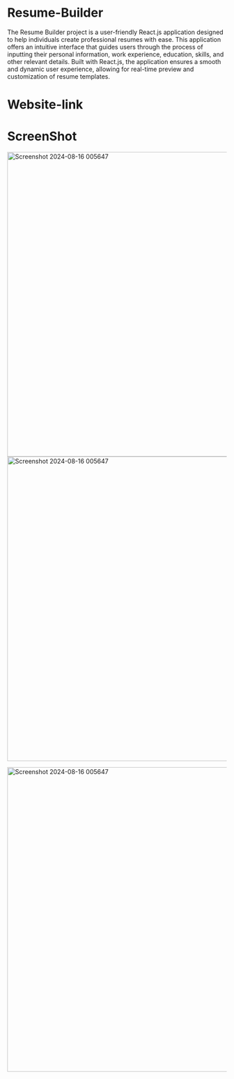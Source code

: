 ﻿# Resume-Builder


The Resume Builder project is a user-friendly React.js application designed to help individuals create professional resumes with ease. This application offers an intuitive interface that guides users through the process of inputting their personal information, work experience, education, skills, and other relevant details. Built with React.js, the application ensures a smooth and dynamic user experience, allowing for real-time preview and customization of resume templates.

# Website-link





# ScreenShot




<img width="700" alt="Screenshot 2024-08-16 005647" src="https://github.com/user-attachments/assets/5d0f01ae-d095-4940-b93a-e70e6e2caf2b">



















<img width="700" alt="Screenshot 2024-08-16 005647" src="https://github.com/user-attachments/assets/930ff9a5-d1ff-4dcb-be0a-0403964410c2">



















<img width="700" alt="Screenshot 2024-08-16 005647" src="https://github.com/user-attachments/assets/460b7fe8-062a-4c75-9d64-db0e13ce320a
">















 
